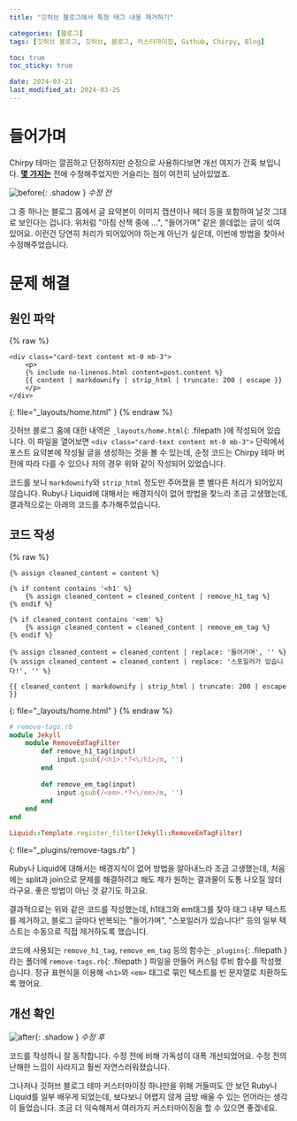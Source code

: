 ```yaml
---
title: "깃허브 블로그에서 특정 태그 내용 제거하기"

categories: [블로그]
tags: [깃허브 블로그, 깃허브, 블로그, 커스터마이징, Github, Chirpy, Blog]

toc: true
toc_sticky: true

date: 2024-03-21
last_modified_at: 2024-03-25
---
```


# **들어가며**

Chirpy 테마는 깔끔하고 단정하지만 순정으로 사용하다보면 개선 여지가 간혹 보입니다. **[몇 가지는](https://hynrng.github.io/posts/%EB%B8%94%EB%A1%9C%EA%B7%B8-%EC%83%88%EB%8B%A8%EC%9E%A5/)** 전에 수정해주었지만 거슬리는 점이 여전히 남아있었죠.

![before](/2024-03-21-blog-customization/before.png){: .shadow }
_수정 전_

그 중 하나는 블로그 홈에서 글 요약본이 이미지 캡션이나 헤더 등을 포함하여 날것 그대로 보인다는 겁니다. 위처럼 "아침 산책 중에 ...", "들어가며" 같은 쓸데없는 글이 섞여 있어요. 이런건 당연히 처리가 되어있어야 하는게 아닌가 싶은데, 이번에 방법을 찾아서 수정해주었습니다.

# **문제 해결**

## **원인 파악**

{% raw %}
```liquid
<div class="card-text content mt-0 mb-3">
    <p>
    {% include no-linenos.html content=post.content %}
    {{ content | markdownify | strip_html | truncate: 200 | escape }}
    </p>
</div>
```
{: file="_layouts/home.html" }
{% endraw %}

깃허브 블로그 홈에 대한 내역은 `_layouts/home.html`{: .filepath }에 작성되어 있습니다. 이 파일을 열어보면 `<div class="card-text content mt-0 mb-3">` 단락에서 포스트 요약본에 작성될 글을 생성하는 것을 볼 수 있는데, 순정 코드는 Chirpy 테마 버전에 따라 다를 수 있으나 저의 경우 위와 같이 작성되어 있었습니다.

코드를 보니 `markdownify`와 `strip_html` 정도만 주어졌을 뿐 별다른 처리가 되어있지 않습니다. Ruby나 Liquid에 대해서는 배경지식이 없어 방법을 찾느라 조금 고생했는데, 결과적으로는 아래의 코드를 추가해주었습니다.

## **코드 작성**

{% raw %}
```liquid
{% assign cleaned_content = content %}

{% if content contains '<h1' %}
    {% assign cleaned_content = cleaned_content | remove_h1_tag %}
{% endif %}

{% if cleaned_content contains '<em' %}
    {% assign cleaned_content = cleaned_content | remove_em_tag %}
{% endif %}

{% assign cleaned_content = cleaned_content | replace: '들어가며', '' %}
{% assign cleaned_content = cleaned_content | replace: '스포일러가 있습니다!', '' %}

{{ cleaned_content | markdownify | strip_html | truncate: 200 | escape }}
```
{: file="_layouts/home.html" }
{% endraw %}

```ruby
# remove-tags.rb
module Jekyll
    module RemoveEmTagFilter
        def remove_h1_tag(input)
            input.gsub(/<h1>.*?<\/h1>/m, '')
        end
        
        def remove_em_tag(input)
            input.gsub(/<em>.*?<\/em>/m, '')
        end
    end
end

Liquid::Template.register_filter(Jekyll::RemoveEmTagFilter)
```
{: file="_plugins/remove-tags.rb" }

Ruby나 Liquid에 대해서는 배경지식이 없어 방법을 알아내느라 조금 고생했는데, 처음에는 split과 join으로 문제를 해결하려고 해도 제가 원하는 결과물이 도통 나오질 않더라구요. 좋은 방법이 아닌 것 같기도 하고요.

결과적으로는 위와 같은 코드를 작성했는데, h1태그와 em태그를 찾아 태그 내부 텍스트를 제거하고, 블로그 글마다 반복되는 "들어가며", "스포일러가 있습니다!" 등의 일부 텍스트는 수동으로 직접 제거하도록 했습니다.

코드에 사용되는 `remove_h1_tag`, `remove_em_tag` 등의 함수는 `_plugins`{: .filepath }라는 폴더에 `remove-tags.rb`{: .filepath } 파일을 만들어 커스텀 루비 함수를 작성했습니다. 정규 표현식을 이용해 `<h1>`와 `<em>` 태그로 묶인 텍스트를 빈 문자열로 치환하도록 했어요.

## **개선 확인**

![after](/2024-03-21-blog-customization/after.png){: .shadow }
_수정 후_

코드를 작성하니 잘 동작합니다. 수정 전에 비해 가독성이 대폭 개선되었어요. 수정 전의 난해한 느낌이 사라지고 훨씬 자연스러워졌습니다.

그나저나 깃허브 블로그 테마 커스터마이징 하나만을 위해 거들떠도 안 보던 Ruby나 Liquid를 일부 배우게 되었는데, 보다보니 어렵지 않게 금방 배울 수 있는 언어라는 생각이 들었습니다. 조금 더 익숙해져서 여러가지 커스터마이징을 할 수 있으면 좋겠네요.